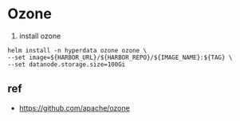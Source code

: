 # Ozone

1. install ozone
```
helm install -n hyperdata ozone ozone \
--set image=${HARBOR_URL}/${HARBOR_REPO}/${IMAGE_NAME}:${TAG} \
--set datanode.storage.size=100Gi
```

## ref
- https://github.com/apache/ozone
